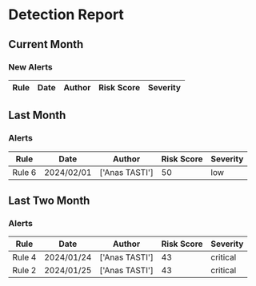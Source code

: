 # Detection Report
## Current Month
### New Alerts
| Rule | Date | Author | Risk Score | Severity |
| --- | --- | --- | --- | --- |
## Last Month
### Alerts
| Rule | Date | Author | Risk Score | Severity |
| --- | --- | --- | --- | --- |
| Rule 6|2024/02/01|['Anas TASTI']|50|low
## Last Two Month
### Alerts
| Rule | Date | Author | Risk Score | Severity |
| --- | --- | --- | --- | --- |
|Rule 4|2024/01/24|['Anas TASTI']|43|critical
|Rule 2|2024/01/25|['Anas TASTI']|43|critical
